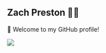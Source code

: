 ## Zach Preston 👨‍💻

🎉 Welcome to my GitHub profile!

<a href="https://github.com/zpreston123">
  <img align="center" src="https://github-readme-stats.vercel.app/api?username=zpreston123&show_icons=true&theme=nord"/>
</a>
